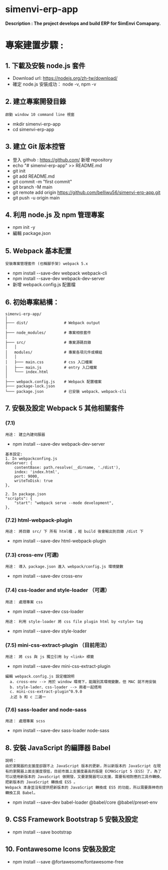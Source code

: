 # simenvi-erp-app
**Description : The project develops and build ERP for SimEnvi Comapany.**

# 專案建置步驟 :

## 1. 下載及安裝 node.js 套件
- Download url: https://nodejs.org/zh-tw/download/ 
- 確定 node.js 安裝成功： node -v, npm -v 

## 2. 建立專案開發目錄
`啟動 window 10 command line 視窗`
- mkdir simenvi-erp-app
- cd simenvi-erp-app

## 3. 建立 Git 版本控管
- 登入 github : https://github.com/ 新增 repository 
- echo "# simenvi-erp-app" >> README.md
- git init
- git add README.md
- git commit -m "first commit"
- git branch -M main
- git remote add origin https://github.com/belliwu56/simenvi-erp-app.git
- git push -u origin main

## 4. 利用 node.js 及 npm 管理專案
- npm init -y
- 編輯 package.json

## 5. Webpack 基本配置
`安裝專案管理套件 (也稱腳手架) webpack 5.x`
- npm install --save-dev webpack webpack-cli
- npm install --save-dev webpack-dev-server
- 新增 webpack.config.js 配置檔

## 6. 初始專案結構：
```
simenvi-erp-app/
│
├─── dist/                # Webpack output
│
├─── node_modules/        # 專案相依套件
│
├─── src/                 # 專案源碼目錄 
│   │
│   modules/              # 專案各項元件或模組
│   │
│   ├─── main.css         # css 入口檔案
│   ├─── main.js          # entry 入口檔案
│   └─── index.html  
│
├─── webpack.config.js    # Webpack 配置檔案
├─── package-lock.json
└─── package.json         # 已安裝 webpack、webpack-cli
``` 
## 7. 安裝及設定 Webpack 5 其他相關套件
### (7.1) 
`用途： 建立內建伺服器`
- npm install --save-dev webpack-dev-server
```
基本設定:
1. In webpackconfing.js
devServer: {
    contentBase: path.resolve(__dirname, './dist'),
    index: 'index.html',
    port: 9000,
    writeToDisk: true
},

2. In package.json
"scripts": {
    "start": "webpack serve --mode development",
},
```
### (7.2) html-webpack-plugin
`用途： 將目錄 src/ 下 所有 html檔 ，經 build 後會輸出到目錄 /dist 下`
- npm install --save-dev html-webpack-plugin

### (7.3) cross-env (可選)
`用途： 導入 package.json 進入 webpack/config.js 環境變數`
- npm install --save-dev cross-env

### (7.4) css-loader and style-loader （可選）
`用途： 處理專案 css`
- npm install --save-dev css-loader

`用途： 利用 style-loader 將 css file plugin html by <style> tag` 
- npm install --save-dev style-loader

### (7.5) mini-css-extract-plugin （目前用法）
`用途： 將 css 與 js 獨立引用 by <link> 標籤`
- npm install --save-dev mini-css-extract-plugin

```
編輯 webpack.config.js 設定檔說明  
  a. cross-env --> 用於 window 環境下，能識別其環境變數，但 MAC 就不用安裝
  b. style-lader、css-loader --> 兩者一起搭用
  c. mini-css-extract-plugin^0.9.0
  上述 b 和 c 二選一
``` 

### (7.6) sass-loader and node-sass
`用途： 處理專案 scss`
- npm install --save-dev sass-loader node-sass

## 8. 安裝 JavaScript 的編譯器 Babel
```
說明：
由於瀏覽器的支援度卻跟不上 JavaScript 版本的更新，所以新版本的 JavaScript 在現有的瀏覽器上面支援度很低，目前市面上支援度最高的版是 ECMAScript 5（ES5）了，為了可以使用新版本的 JavaScript 做開發，又要瀏覽器可以支援，需要有相對應的工具作轉換，把新版本的 JavaScript 轉換成 ES5 。
Webpack 本身並沒有提供把新版本的 JavaScript 轉換成 ES5 的功能，所以需要靠神奇的轉換工具 Babel。
```
- npm install --save-dev babel-loader @babel/core @babel/preset-env

## 9. CSS Framework Bootstrap 5 安裝及設定
- npm install --save bootstrap

## 10. Fontawesome Icons 安裝及設定 
- npm install --save @fortawesome/fontawesome-free
 
